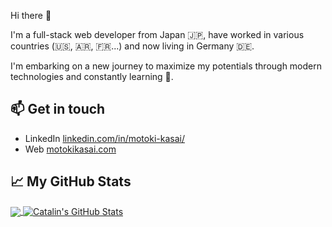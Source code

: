Hi there 👋

I'm a full-stack web developer from Japan 🇯🇵, have worked in various countries (🇺🇸, 🇦🇷, 🇫🇷...) and now living in Germany 🇩🇪.

I'm embarking on a new journey to maximize my potentials through modern technologies and constantly learning 🌱.

## 📫 Get in touch
- LinkedIn [linkedin.com/in/motoki-kasai/][1]
- Web [motokikasai.com][2]

## &#x1f4c8; My GitHub Stats
<a href="https://github.com/motokikasai/motokikasai">
  <img align="center" src="https://github-readme-stats.vercel.app/api/top-langs/?username=motokikasai&hide=java,html,ruby&title_color=ffffff&text_color=c9cacc&icon_color=2bbc8a&bg_color=1d1f21" />
</a>

<a href="https://github.com/motokikasai/motokikasai">
  <img align="center" src="https://github-readme-stats.vercel.app/api?username=motokikasai&show_icons=true&line_height=27&count_private=true&title_color=ffffff&text_color=c9cacc&icon_color=2bbc8a&bg_color=1d1f21" alt="Catalin's GitHub Stats" />
</a>


[1]: https://www.linkedin.com/in/motoki-kasai/
[2]: https://motokikasai.com/


